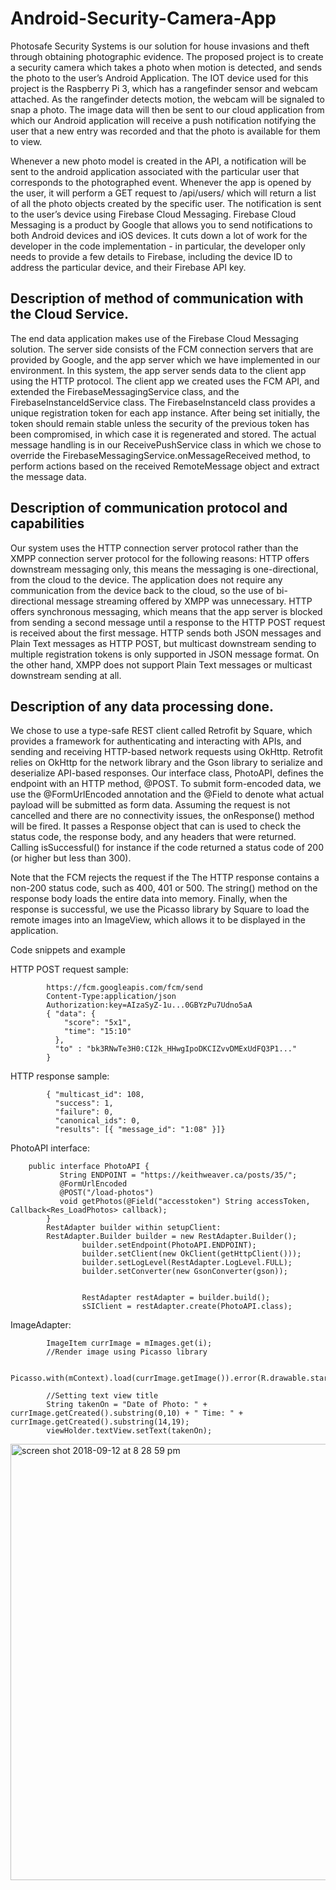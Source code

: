 # Android-Security-Camera-App

Photosafe Security Systems is our solution for house invasions and theft through obtaining photographic evidence. 
The proposed project is to create a security camera which takes a photo when motion is detected, and sends the photo 
to the user’s Android Application. The IOT device used for this project is the Raspberry Pi 3, which has a rangefinder 
sensor and webcam attached. As the rangefinder detects motion, the webcam will be signaled to snap a photo. 
The image data will then be sent to our cloud application from which our Android application will receive a push 
notification notifying the user that a new entry was recorded and that the photo is available for them to view. 


Whenever a new photo model is created in the API, a notification will be sent to the android application associated with 
the particular user that corresponds to the photographed event. Whenever the app is opened by the user, it will perform a 
GET request to /api/users/<userno> which will return a list of all the photo objects created by the specific user.
The notification is sent to the user’s device using Firebase Cloud Messaging. Firebase Cloud Messaging is a product by 
Google that allows you to send notifications to both Android devices and iOS devices. It cuts down a lot of work for the 
developer in the code implementation - in particular, the developer only needs to provide a few details to Firebase, including
the device ID to address the particular device, and their Firebase API key.

## Description of method of communication with the Cloud Service. 

The end data application makes use of the Firebase Cloud Messaging solution. The server side consists of the FCM connection 
servers that are provided by Google, and the app server which we have implemented in our environment. In this system, the 
app server sends data to the client app using the HTTP protocol. The client app we created uses the FCM API, and extended the 
FirebaseMessagingService class, and the FirebaseInstanceIdService class. The FirebaseInstanceId class provides a unique 
registration token for each app instance. After being set initially, the token should remain stable unless the security of 
the previous token has been compromised, in which case it is regenerated and stored. The actual message handling is in our 
ReceivePushService class in which we chose to override the FirebaseMessagingService.onMessageReceived method, to perform 
actions based on the received RemoteMessage object and extract the message data.

## Description of communication protocol and capabilities 
Our system uses the HTTP connection server protocol rather than the XMPP connection server protocol for the following reasons: 
HTTP offers downstream messaging only, this means the messaging is one-directional, from the cloud to the device. The 
application does not require any communication from the device back to the cloud, so the use of bi-directional message 
streaming offered by XMPP was unnecessary. 
HTTP offers synchronous messaging, which means that the app server is blocked from sending a second message until a response 
to the HTTP POST request is received about the first message. 
HTTP sends both JSON messages and Plain Text messages as HTTP POST, but multicast downstream sending to multiple registration
tokens is only supported in JSON message format. On the other hand, XMPP does not support Plain Text messages or multicast 
downstream sending at all.

## Description of any data processing done.
We chose to use a type-safe REST client called Retrofit by Square, which provides a framework for authenticating and 
interacting with APIs, and sending and receiving HTTP-based network requests using OkHttp. Retrofit relies on OkHttp for the 
network library and the Gson library to serialize and deserialize API-based responses. Our interface class, PhotoAPI, defines 
the endpoint with an HTTP method, @POST. To submit form-encoded data, we use the @FormUrlEncoded annotation and the @Field to 
denote what actual payload will be submitted as form data. 
Assuming the request is not cancelled and there are no connectivity issues, the onResponse() method will be fired. It passes a 
Response object that can is used to check the status code, the response body, and any headers that were returned. Calling 
isSuccessful() for instance if the code returned a status code of 200 (or higher but less than 300). 

Note that the FCM rejects the request if the  The HTTP response contains a non-200 status code, such as 400, 401 or 500. 
The string() method on the response body loads the entire data into memory. 
Finally, when the response is successful, we use the Picasso library by Square to load the remote images into an ImageView, 
which allows it to be displayed in the application. 


Code snippets and example

HTTP POST request sample: 
```
        https://fcm.googleapis.com/fcm/send
        Content-Type:application/json
        Authorization:key=AIzaSyZ-1u...0GBYzPu7Udno5aA
        { "data": {
            "score": "5x1",
            "time": "15:10"
          },
          "to" : "bk3RNwTe3H0:CI2k_HHwgIpoDKCIZvvDMExUdFQ3P1..."
        }
```

HTTP response sample:

```
        { "multicast_id": 108,
          "success": 1,
          "failure": 0,
          "canonical_ids": 0,
          "results": [{ "message_id": "1:08" }]}
```

PhotoAPI interface: 
```
    public interface PhotoAPI {
           String ENDPOINT = "https://keithweaver.ca/posts/35/";
           @FormUrlEncoded
           @POST("/load-photos")
           void getPhotos(@Field("accesstoken") String accessToken, Callback<Res_LoadPhotos> callback);
        }
        RestAdapter builder within setupClient:
        RestAdapter.Builder builder = new RestAdapter.Builder();
                builder.setEndpoint(PhotoAPI.ENDPOINT);
                builder.setClient(new OkClient(getHttpClient()));
                builder.setLogLevel(RestAdapter.LogLevel.FULL);
                builder.setConverter(new GsonConverter(gson));


                RestAdapter restAdapter = builder.build();
                sSIClient = restAdapter.create(PhotoAPI.class);
```
ImageAdapter:

```
        ImageItem currImage = mImages.get(i);
        //Render image using Picasso library

        Picasso.with(mContext).load(currImage.getImage()).error(R.drawable.star).into(viewHolder.getMainImage());

        //Setting text view title
        String takenOn = "Date of Photo: " + currImage.getCreated().substring(0,10) + " Time: " + currImage.getCreated().substring(14,19);
        viewHolder.textView.setText(takenOn);
```

<img width="698" alt="screen shot 2018-09-12 at 8 28 59 pm" src="https://user-images.githubusercontent.com/10931672/45460317-9c7eba00-b6ca-11e8-8dc1-e8facaa967ea.png">

